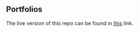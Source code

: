 ## Portfolios

The live version of this repo can be found in [this](https://psybuglite.github.io/portfotlios) link.
